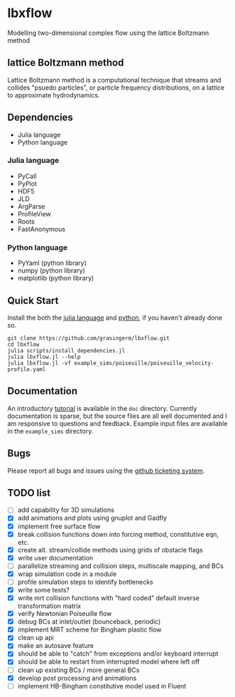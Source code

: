 # lbxflow
Modelling two-dimensional complex flow using the lattice Boltzmann method

## lattice Boltzmann method
Lattice Boltzmann method is a computational technique that streams and
collides "psuedo particles", or particle frequency distributions, on a lattice
to approximate hydrodynamics.

## Dependencies

* Julia language
* Python language

### Julia language
* PyCall
* PyPlot
* HDF5
* JLD
* ArgParse
* ProfileView
* Roots
* FastAnonymous

### Python language
* PyYaml       (python library)
* numpy        (python library)
* matplotlib   (python library)

## Quick Start

Install the both the [julia language](http://julialang.org/) and 
[python](https://www.python.org/), if you haven't already done so.

    git clone https://github.com/grasingerm/lbxflow.git
    cd lbxflow
    julia scripts/install_dependencies.jl
    julia lbxflow.jl --help
    julia lbxflow.jl -vf example_sims/poiseuille/poiseuille_velocity-profile.yaml

## Documentation

An introductory [tutorial](https://github.com/grasingerm/lbxflow/tree/master/doc/tutorial/tutorial.pdf) 
is available in the `doc` directory. Currently documentation is sparse, but the
source files are all well documented and I am responsive to questions and feedback.
Example input files are available in the `example_sims` directory.

## Bugs

Please report all bugs and issues using the 
[github ticketing system](https://github.com/grasingerm/lbxflow/issues).

## TODO list
* [ ] add capability for 3D simulations
* [x] add animations and plots using gnuplot and Gadfly
* [x] implement free surface flow
* [x] break collision functions down into forcing method, constitutive eqn, etc.
* [x] create alt. stream/collide methods using grids of obstacle flags
* [x] write user documentation
* [ ] parallelize streaming and collision steps, multiscale mapping, and BCs
* [x] wrap simulation code in a module
* [ ] profile simulation steps to identify bottlenecks
* [x] write some tests?
* [x] write mrt collision functions with "hard coded" default inverse transformation matrix
* [x] verify Newtonian Poiseuille flow
* [x] debug BCs at inlet/outlet (bounceback, periodic)
* [x] implement MRT scheme for Bingham plastic flow
* [x] clean up api
* [x] make an autosave feature
* [x] should be able to "catch" from exceptions and/or keyboard interrupt
* [x] should be able to restart from interrupted model where left off
* [ ] clean up existing BCs / more general BCs
* [x] develop post processing and animations
* [ ] implement HB-Bingham constitutive model used in Fluent
